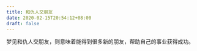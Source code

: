 ```yaml
---
title: 和仇人交朋友
date: 2020-02-15T20:54:12+08:00
draft: false
---
```


梦见和仇人交朋友，则意味着能得到很多新的朋友，帮助自己的事业获得成功。

